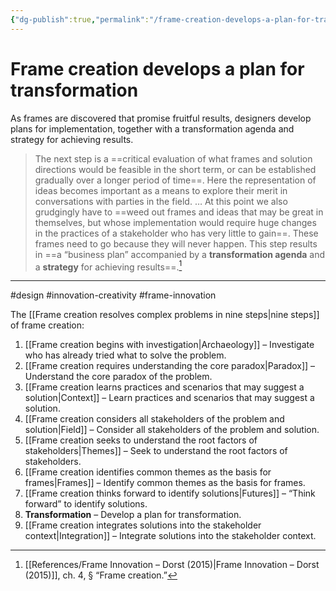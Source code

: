 ```yaml
---
{"dg-publish":true,"permalink":"/frame-creation-develops-a-plan-for-transformation/"}
---
```



# Frame creation develops a plan for transformation

As frames are discovered that promise fruitful results, designers develop plans for implementation, together with a transformation agenda and strategy for achieving results.

> The next step is a ==critical evaluation of what frames and solution directions would be feasible in the short term, or can be established gradually over a longer period of time==. Here the representation of ideas becomes important as a means to explore their merit in conversations with parties in the field. … At this point we also grudgingly have to ==weed out frames and ideas that may be great in themselves, but whose implementation would require huge changes in the practices of a stakeholder who has very little to gain==. These frames need to go because they will never happen. This step results in ==a “business plan” accompanied by a **transformation agenda** and a **strategy** for achieving results==.[^1]

---
#design #innovation-creativity #frame-innovation 

The [[Frame creation resolves complex problems in nine steps\|nine steps]] of frame creation:
1. [[Frame creation begins with investigation\|Archaeology]] – Investigate who has already tried what to solve the problem.
2. [[Frame creation requires understanding the core paradox\|Paradox]] – Understand the core paradox of the problem.
3. [[Frame creation learns practices and scenarios that may suggest a solution\|Context]] – Learn practices and scenarios that may suggest a solution.
4. [[Frame creation considers all stakeholders of the problem and solution\|Field]] – Consider all stakeholders of the problem and solution.
5. [[Frame creation seeks to understand the root factors of stakeholders\|Themes]] – Seek to understand the root factors of stakeholders.
6. [[Frame creation identifies common themes as the basis for frames\|Frames]] – Identify common themes as the basis for frames.
7. [[Frame creation thinks forward to identify solutions\|Futures]] – “Think forward” to identify solutions.
8. **Transformation** – Develop a plan for transformation.
9. [[Frame creation integrates solutions into the stakeholder context\|Integration]] – Integrate solutions into the stakeholder context.

[^1]: [[References/Frame Innovation – Dorst (2015)\|Frame Innovation – Dorst (2015)]], ch. 4, § “Frame creation.”